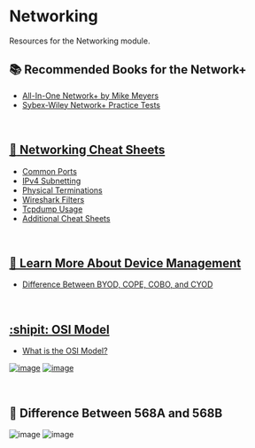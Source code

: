 # Networking
Resources for the Networking module.


## :books: Recommended Books for the Network+

<ul>
  <li><a href="https://www.amazon.com/CompTIA-Network-Certification-N10-008-Comptia/dp/1264269056/ref=sr_1_3?crid=YA0BRESVUUHE&keywords=Network%2B&qid=1662903681&sprefix=network%2B%2Caps%2C155&sr=8-3">All-In-One Network+ by Mike Meyers</li>
  <li><a href="https://www.amazon.com/CompTIA-Network-Practice-Tests-N10-008/dp/1119807301/ref=sr_1_15?crid=2HRHUKE3YXVQD&keywords=Sybex+wiley+network+%2B+practice+test&qid=1662903717&sprefix=sybex+wiley+network+%2B+practice+test%2Caps%2C69&sr=8-15">Sybex-Wiley Network+ Practice Tests</li>
</ul>

<br />

## :file_folder: Networking Cheat Sheets

<ul>
  <li><a href="https://packetlife.net/media/library/23/common_ports.pdf">Common Ports</li>
  <li><a href="https://packetlife.net/media/library/15/IPv4_Subnetting.pdf">IPv4 Subnetting</li>
  <li><a href="https://packetlife.net/media/library/22/physical_terminations.pdf">Physical Terminations</li>
  <li><a href="https://packetlife.net/media/library/13/Wireshark_Display_Filters.pdf">Wireshark Filters</li>
  <li><a href="https://packetlife.net/media/library/12/tcpdump.pdf">Tcpdump Usage</li>
  <li><a href="https://packetlife.net/library/cheat-sheets/">Additional Cheat Sheets</li>
</ul>

<br />

## 📱 Learn More About Device Management
 
<ul>
  <li><a href="https://jumpcloud.com/blog/defining-byod-cope-cobo-cyod">Difference Between BYOD, COPE, COBO, and CYOD</li>
</ul>

<br />

## :shipit: OSI Model

<ul>
  <li><a href="https://www.cloudflare.com/learning/ddos/glossary/open-systems-interconnection-model-osi/">What is the OSI Model?</li>
</ul>

[![image](https://user-images.githubusercontent.com/10188810/190020181-6cf796ed-2f98-4639-862f-8dff33fd36d5.png)](#)
[![image](https://user-images.githubusercontent.com/10188810/190028995-2cd60f8e-21ae-46b6-9518-cbd6eee7a4ef.png)](#)

<br />


## :electric_plug: Difference Between 568A and 568B
 
![image](https://user-images.githubusercontent.com/10188810/189536559-10e13c5e-9336-4af7-9e79-c95aa8c48b46.png)
![image](https://user-images.githubusercontent.com/10188810/189536580-9cec5cbd-10fa-4521-af3d-91c18bc43e77.png)
